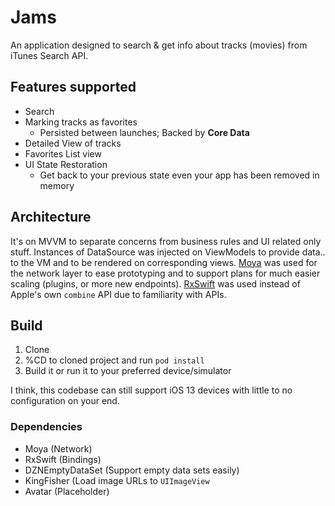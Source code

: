 # Jams

An application designed to search & get info about tracks (movies) from iTunes Search API.

## Features supported
- Search
- Marking tracks as favorites
  - Persisted between launches; Backed by **Core Data**
- Detailed View of tracks
- Favorites List view
- UI State Restoration
  - Get back to your previous state even your app has been removed in memory
  
## Architecture

It's on MVVM to separate concerns from business rules and UI related only stuff.
Instances of DataSource was injected on ViewModels to provide data.. to the VM and to be rendered on corresponding views.
[Moya](https://github.com/Moya/Moya) was used for the network layer to ease prototyping and to support plans for much easier scaling (plugins, or more new endpoints).
[RxSwift](https://github.com/ReactiveX/RxSwift) was used instead of Apple's own `combine` API due to familiarity with APIs.

## Build

1. Clone
2. %CD to cloned project and run `pod install`
3. Build it or run it to your preferred device/simulator

I think, this codebase can still support iOS 13 devices with little to no configuration on your end.

### Dependencies

- Moya (Network)
- RxSwift (Bindings)
- DZNEmptyDataSet (Support empty data sets easily)
- KingFisher (Load image URLs to `UIImageView`
- Avatar  (Placeholder)
